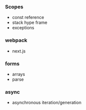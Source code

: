### Scopes
- const reference
- stack hype frame
- exceptions

### webpack
- next.js

### forms
- arrays
- parse

### async
- asynchronous iteration/generation

